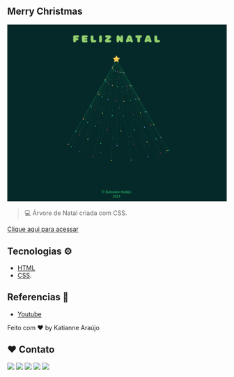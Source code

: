 ## Merry Christmas 

![Tree Christmas](https://github.com/katianne23/Merry-Christmas-2023/blob/main/prewie.png)

> 💻 Árvore de Natal criada com CSS.

[Clique aqui para acessar](https://katianne23.github.io/Merry-Christmas-2023/)

## Tecnologias ⚙️

- [HTML](https://developer.mozilla.org/pt-BR/docs/Web/HTML)
- [CSS](https://developer.mozilla.org/pt-BR/docs/Web/css).


## Referencias 🧷
- [Youtube](https://www.youtube.com/shorts/pZIRN7PGa94?feature=share)

Feito com ♥ by  Katianne Araújo 
## ♥ Contato

 <a href="https://instagram.com/katianne.araujo" target="_blank"><img src="https://img.shields.io/badge/-Instagram-%23E4405F?style=for-the-badge&logo=instagram&logoColor=white" target="_blank"></a>
 	<a href="https://t.me/Katiannearaujo" target="_blank"><img src="https://img.shields.io/badge/Telegram-2CA5E0?style=for-the-badge&logo=telegram&logoColor=white"></a>
 <a href="https://discord.gg/jSpXMenR" target="_blank"><img src="https://img.shields.io/badge/Discord-7289DA?style=for-the-badge&logo=discord&logoColor=white" target="_blank"></a> 
  <a href = "mailto:katianne40@gmail.com"><img src="https://img.shields.io/badge/-Gmail-%23333?style=for-the-badge&logo=gmail&logoColor=white" target="_blank"></a>
  <a href="https://www.linkedin.com/in/katianne-ara%C3%BAjo-dos-santos-a7ab44204/" target="_blank"><img src="https://img.shields.io/badge/-LinkedIn-%230077B5?style=for-the-badge&logo=linkedin&logoColor=white" target="_blank"></a>
